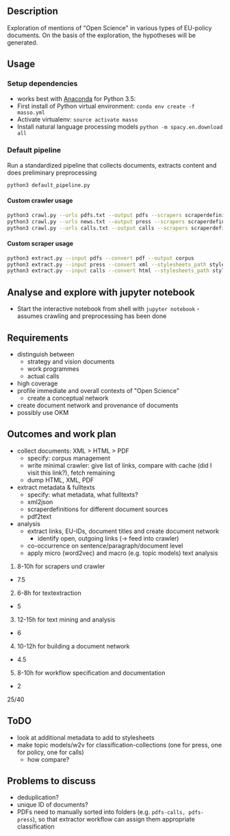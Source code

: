 ## Description

Exploration of mentions of "Open Science" in various types of EU-policy documents.
On the basis of the exploration, the hypotheses will be generated.

## Usage

### Setup dependencies

* works best with [Anaconda](https://www.continuum.io/downloads) for Python 3.5:
* First install of Python virtual environment: `conda env create -f masso.yml`
* Activate virtualenv: `source activate masso`
* Install natural language processing models `python -m spacy.en.download all`

### Default pipeline

Run a standardized pipeline that collects documents, extracts content and does preliminary preprocessing
```bash
python3 default_pipeline.py
```


#### Custom crawler usage

```bash
python3 crawl.py --urls pdfs.txt --output pdfs --scrapers scraperdefinitions.json
python3 crawl.py --urls news.txt --output press --scrapers scraperdefinitions.json --xml
python3 crawl.py --urls calls.txt --output calls --scrapers scraperdefinitions.json --html
```

#### Custom scraper usage

```bash
python3 extract.py --input pdfs --convert pdf --output corpus
python3 extract.py --input press --convert xml --stylesheets_path stylesheets.json --classification press --output corpus
python3 extract.py --input calls --convert html --stylesheets_path stylesheets.json --classification calls --output corpus
```

## Analyse and explore with jupyter notebook

* Start the interactive notebook from shell with `jupyter notebook` - assumes crawling and preprocessing has been done

## Requirements

* distinguish between
  * strategy and vision documents
  * work programmes
  * actual calls
* high coverage
* profile immediate and overall contexts of "Open Science"
  * create a conceptual network
* create document network and provenance of documents
* possibly use OKM


## Outcomes and work plan

* collect documents: XML > HTML > PDF
  * specify: corpus management
  * write minimal crawler: give list of links, compare with cache (did I visit this link?), fetch remaining
  * dump HTML, XML, PDF
* extract metadata & fulltexts
  * specify: what metadata, what fulltexts?
  * xml2json
  * scraperdefinitions for different document sources
  * pdf2text
* analysis
  * extract links, EU-IDs, document titles and create document network
    * identify open, outgoing links (-> feed into crawler)
  * co-occurrence on sentence/paragraph/document level
  * apply micro (word2vec) and macro (e.g. topic models) text analysis

1) 8-10h for scrapers und crawler
  * 7.5

2) 6-8h for textextraction
  * 5

3) 12-15h for text mining and analysis
  * 6

4) 10-12h for building a document network
  * 4.5

5) 8-10h for workflow specification and documentation
  * 2

25/40

## ToDO

* look at additional metadata to add to stylesheets
* make topic models/w2v for classification-collections (one for press, one for policy, one for calls)
  * how compare?


## Problems to discuss

* deduplication?
* unique ID of documents?
* PDFs need to manually sorted into folders (e.g. `pdfs-calls, pdfs-press`), so that extractor workflow can assign them appropriate classification
